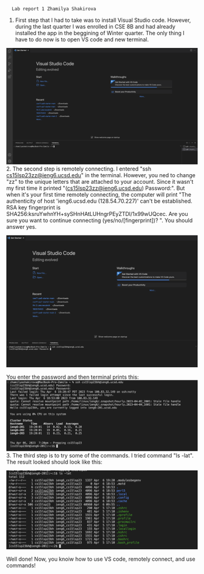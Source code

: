       Lab report 1 Zhamilya Shakirova
1) First step that I had to take was to install Visual Studio code. However, during the last quarter I was enrolled in CSE 8B and had already installed the app in the beggining of Winter quarter. The only thing I have to do now is to open VS code and new terminal.

![Image](VS.png)
2.   The second step is remotely connecting. I entered "ssh cs15lsp23zz@ieng6.ucsd.edu" in the terminal. However, you ned to change "zz" to the unique letters that are attached to your account. Since it wasn't my first time it printed "(cs15lsp23zz@ieng6.ucsd.edu) Password:". But when it's your first time remotely connecting, the computer will print "The authenticity of host 'ieng6.ucsd.edu (128.54.70.227)' can't be established. RSA key fingerprint is SHA256:ksruYwhnYH+sySHnHAtLUHngrPEyZTDl/1x99wUQcec. Are you sure you want to continue connecting (yes/no/[fingerprint])? ". You should answer yes.
  
![Image](VS2.png)

You enter the password and then terminal prints this:
![Image](VS3.png)
3.  The third step is to try some of the commands. I tried command "ls -lat". The result looked should look like this:

![Image](VS4.png)

Well done! Now, you knoiw how to use VS code, remotely connect, and use commands!
